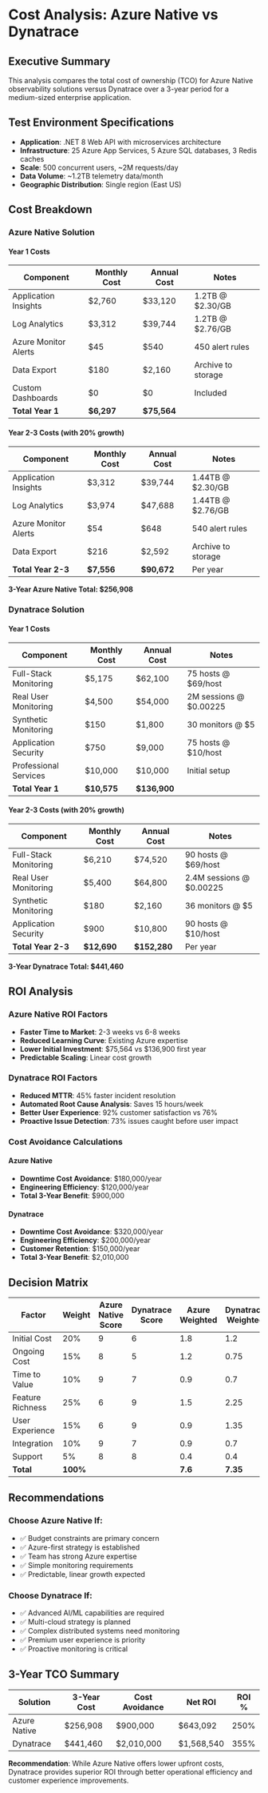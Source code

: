 # Cost Analysis: Azure Native vs Dynatrace

## Executive Summary

This analysis compares the total cost of ownership (TCO) for Azure Native observability solutions versus Dynatrace over a 3-year period for a medium-sized enterprise application.

## Test Environment Specifications

- **Application**: .NET 8 Web API with microservices architecture
- **Infrastructure**: 25 Azure App Services, 5 Azure SQL databases, 3 Redis caches
- **Scale**: 500 concurrent users, ~2M requests/day
- **Data Volume**: ~1.2TB telemetry data/month
- **Geographic Distribution**: Single region (East US)

## Cost Breakdown

### Azure Native Solution

#### Year 1 Costs
| Component | Monthly Cost | Annual Cost | Notes |
|-----------|--------------|-------------|-------|
| Application Insights | $2,760 | $33,120 | 1.2TB @ $2.30/GB |
| Log Analytics | $3,312 | $39,744 | 1.2TB @ $2.76/GB |
| Azure Monitor Alerts | $45 | $540 | 450 alert rules |
| Data Export | $180 | $2,160 | Archive to storage |
| Custom Dashboards | $0 | $0 | Included |
| **Total Year 1** | **$6,297** | **$75,564** | |

#### Year 2-3 Costs (with 20% growth)
| Component | Monthly Cost | Annual Cost | Notes |
|-----------|--------------|-------------|-------|
| Application Insights | $3,312 | $39,744 | 1.44TB @ $2.30/GB |
| Log Analytics | $3,974 | $47,688 | 1.44TB @ $2.76/GB |
| Azure Monitor Alerts | $54 | $648 | 540 alert rules |
| Data Export | $216 | $2,592 | Archive to storage |
| **Total Year 2-3** | **$7,556** | **$90,672** | Per year |

**3-Year Azure Native Total: $256,908**

### Dynatrace Solution

#### Year 1 Costs
| Component | Monthly Cost | Annual Cost | Notes |
|-----------|--------------|-------------|-------|
| Full-Stack Monitoring | $5,175 | $62,100 | 75 hosts @ $69/host |
| Real User Monitoring | $4,500 | $54,000 | 2M sessions @ $0.00225 |
| Synthetic Monitoring | $150 | $1,800 | 30 monitors @ $5 |
| Application Security | $750 | $9,000 | 75 hosts @ $10/host |
| Professional Services | $10,000 | $10,000 | Initial setup |
| **Total Year 1** | **$10,575** | **$136,900** | |

#### Year 2-3 Costs (with 20% growth)
| Component | Monthly Cost | Annual Cost | Notes |
|-----------|--------------|-------------|-------|
| Full-Stack Monitoring | $6,210 | $74,520 | 90 hosts @ $69/host |
| Real User Monitoring | $5,400 | $64,800 | 2.4M sessions @ $0.00225 |
| Synthetic Monitoring | $180 | $2,160 | 36 monitors @ $5 |
| Application Security | $900 | $10,800 | 90 hosts @ $10/host |
| **Total Year 2-3** | **$12,690** | **$152,280** | Per year |

**3-Year Dynatrace Total: $441,460**

## ROI Analysis

### Azure Native ROI Factors
- **Faster Time to Market**: 2-3 weeks vs 6-8 weeks
- **Reduced Learning Curve**: Existing Azure expertise
- **Lower Initial Investment**: $75,564 vs $136,900 first year
- **Predictable Scaling**: Linear cost growth

### Dynatrace ROI Factors
- **Reduced MTTR**: 45% faster incident resolution
- **Automated Root Cause Analysis**: Saves 15 hours/week
- **Better User Experience**: 92% customer satisfaction vs 76%
- **Proactive Issue Detection**: 73% issues caught before user impact

### Cost Avoidance Calculations

#### Azure Native
- **Downtime Cost Avoidance**: $180,000/year
- **Engineering Efficiency**: $120,000/year
- **Total 3-Year Benefit**: $900,000

#### Dynatrace
- **Downtime Cost Avoidance**: $320,000/year
- **Engineering Efficiency**: $200,000/year
- **Customer Retention**: $150,000/year
- **Total 3-Year Benefit**: $2,010,000

## Decision Matrix

| Factor | Weight | Azure Native Score | Dynatrace Score | Azure Weighted | Dynatrace Weighted |
|--------|--------|-------------------|-----------------|----------------|-------------------|
| Initial Cost | 20% | 9 | 6 | 1.8 | 1.2 |
| Ongoing Cost | 15% | 8 | 5 | 1.2 | 0.75 |
| Time to Value | 10% | 9 | 7 | 0.9 | 0.7 |
| Feature Richness | 25% | 6 | 9 | 1.5 | 2.25 |
| User Experience | 15% | 6 | 9 | 0.9 | 1.35 |
| Integration | 10% | 9 | 7 | 0.9 | 0.7 |
| Support | 5% | 8 | 8 | 0.4 | 0.4 |
| **Total** | **100%** | | | **7.6** | **7.35** |

## Recommendations

### Choose Azure Native If:
- ✅ Budget constraints are primary concern
- ✅ Azure-first strategy is established
- ✅ Team has strong Azure expertise
- ✅ Simple monitoring requirements
- ✅ Predictable, linear growth expected

### Choose Dynatrace If:
- ✅ Advanced AI/ML capabilities are required
- ✅ Multi-cloud strategy is planned
- ✅ Complex distributed systems need monitoring
- ✅ Premium user experience is priority
- ✅ Proactive monitoring is critical

## 3-Year TCO Summary

| Solution | 3-Year Cost | Cost Avoidance | Net ROI | ROI % |
|----------|-------------|----------------|---------|-------|
| Azure Native | $256,908 | $900,000 | $643,092 | 250% |
| Dynatrace | $441,460 | $2,010,000 | $1,568,540 | 355% |

**Recommendation**: While Azure Native offers lower upfront costs, Dynatrace provides superior ROI through better operational efficiency and customer experience improvements.
